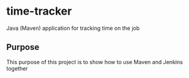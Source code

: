 # time-tracker
Java (Maven) application for tracking time on the job

## Purpose

This purpose of this project is to show how to use Maven and Jenkins together

